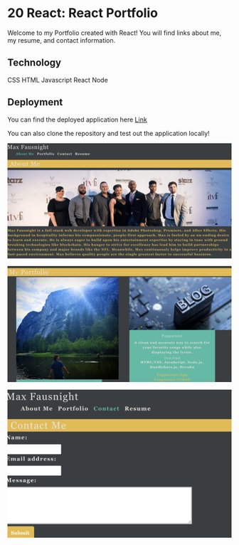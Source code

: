 # 20 React: React Portfolio

Welcome to my Portfolio created with React! You will find links about me, my resume, and contact information.

## Technology

CSS
HTML
Javascript
React
Node



## Deployment

You can find the deployed application here [Link](http://fausnightm.github.io/photo-port)

You can also clone the repository and test out the application locally!

![Screenshot](react-portfolio/src/assets/images/max/ss1.png)

![Screenshot2](react-portfolio/src/assets/images/max/ss2.png)

![Screenshot3](react-portfolio/src/assets/images/max/ss3.png)


